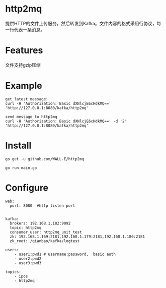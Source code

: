 # http2mq 

提供HTTP的文件上传服务，然后转发到Kafka。文件内容的格式采用行协议，每一行代表一条消息。

# Features
  
文件支持gzip压缩

# Example

```
get latest message:
curl -H 'Authorization: Basic dXNlcjE6cHdkMQ==' 'http://127.0.0.1:8080/kafka/http2mq'

send message to http2mq
curl -H 'Authorization: Basic dXNlcjE6cHdkMQ==' -d '2' 'http://127.0.0.1:8080/kafka/http2mq'
```

# Install

```
go get -u github.com/WALL-E/http2mq

go run main.go

```

# Configure

```
web:
  port: 8080  #http listen port


kafka:
  brokers: 192.168.1.182:9092
  topic: http2mq
  consumer_user: http2mq_unit_test
  zk: 192.168.1.169:2181,192.168.1.179:2181,192.168.1.180:2181
  zk_root: /qianbao/kafka/logtest

users:
    - user1:pwd1 # username:password,  basic auth
    - user2:pwd2
    - user3:pwd3

topics:
    - ipos
    - http2mq
```
